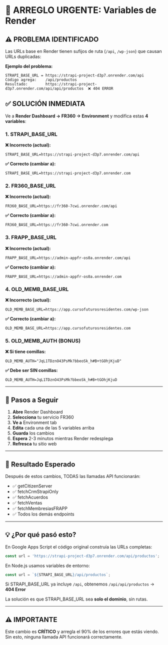 # 🚨 ARREGLO URGENTE: Variables de Render

## ⚠️ PROBLEMA IDENTIFICADO

Las URLs base en Render tienen sufijos de ruta (`/api`, `/wp-json`) que causan URLs duplicadas:

**Ejemplo del problema:**
```
STRAPI_BASE_URL = https://strapi-project-d3p7.onrender.com/api
Código agrega:    /api/productos
Resultado:        https://strapi-project-d3p7.onrender.com/api/api/productos  ❌ 404 ERROR
```

## ✅ SOLUCIÓN INMEDIATA

Ve a **Render Dashboard → FR360 → Environment** y modifica estas **4 variables**:

### 1. STRAPI_BASE_URL
**❌ Incorrecto (actual):**
```
STRAPI_BASE_URL=https://strapi-project-d3p7.onrender.com/api
```

**✅ Correcto (cambiar a):**
```
STRAPI_BASE_URL=https://strapi-project-d3p7.onrender.com
```

### 2. FR360_BASE_URL
**❌ Incorrecto (actual):**
```
FR360_BASE_URL=https://fr360-7cwi.onrender.com/api
```

**✅ Correcto (cambiar a):**
```
FR360_BASE_URL=https://fr360-7cwi.onrender.com
```

### 3. FRAPP_BASE_URL
**❌ Incorrecto (actual):**
```
FRAPP_BASE_URL=https://admin-appfr-os0a.onrender.com/api
```

**✅ Correcto (cambiar a):**
```
FRAPP_BASE_URL=https://admin-appfr-os0a.onrender.com
```

### 4. OLD_MEMB_BASE_URL
**❌ Incorrecto (actual):**
```
OLD_MEMB_BASE_URL=https://app.cursofuturosresidentes.com/wp-json
```

**✅ Correcto (cambiar a):**
```
OLD_MEMB_BASE_URL=https://app.cursofuturosresidentes.com
```

### 5. OLD_MEMB_AUTH (BONUS)
**❌ Si tiene comillas:**
```
OLD_MEMB_AUTH="JqL1TDznO43PsMk?bbeoSk_h#B+tGOhjKjuD"
```

**✅ Debe ser SIN comillas:**
```
OLD_MEMB_AUTH=JqL1TDznO43PsMk?bbeoSk_h#B+tGOhjKjuD
```

---

## 📝 Pasos a Seguir

1. **Abre** Render Dashboard
2. **Selecciona** tu servicio FR360
3. **Ve a** Environment tab
4. **Edita** cada una de las 5 variables arriba
5. **Guarda** los cambios
6. **Espera** 2-3 minutos mientras Render redesplega
7. **Refresca** tu sitio web

---

## 🎯 Resultado Esperado

Después de estos cambios, TODAS las llamadas API funcionarán:
- ✅ getCitizenServer
- ✅ fetchCrmStrapiOnly
- ✅ fetchAcuerdos
- ✅ fetchVentas
- ✅ fetchMembresiasFRAPP
- ✅ Todos los demás endpoints

---

## 💡 ¿Por qué pasó esto?

En Google Apps Script el código original construía las URLs completas:
```javascript
const url = 'https://strapi-project-d3p7.onrender.com/api/productos';
```

En Node.js usamos variables de entorno:
```javascript
const url = `${STRAPI_BASE_URL}/api/productos`;
```

Si STRAPI_BASE_URL ya incluye `/api`, obtenemos `/api/api/productos` → **404 Error**

La solución es que STRAPI_BASE_URL sea **solo el dominio**, sin rutas.

---

## ⚠️ IMPORTANTE

Este cambio es **CRÍTICO** y arregla el 90% de los errores que estás viendo.
Sin esto, ninguna llamada API funcionará correctamente.
